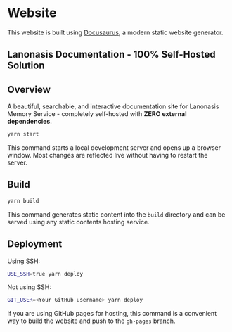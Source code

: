 # Website

This website is built using [Docusaurus](https://docusaurus.io/), a modern static website generator.

## Lanonasis Documentation - 100% Self-Hosted Solution

## Overview

A beautiful, searchable, and interactive documentation site for Lanonasis Memory Service - completely self-hosted with **ZERO external dependencies**.

```bash
yarn start
```

This command starts a local development server and opens up a browser window. Most changes are reflected live without having to restart the server.

## Build

```bash
yarn build
```

This command generates static content into the `build` directory and can be served using any static contents hosting service.

## Deployment

Using SSH:

```bash
USE_SSH=true yarn deploy
```

Not using SSH:

```bash
GIT_USER=<Your GitHub username> yarn deploy
```

If you are using GitHub pages for hosting, this command is a convenient way to build the website and push to the `gh-pages` branch.
